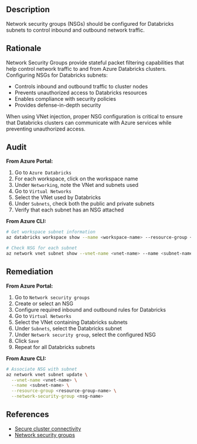 ## Description

Network security groups (NSGs) should be configured for Databricks subnets to control inbound and outbound network traffic.

## Rationale

Network Security Groups provide stateful packet filtering capabilities that help control network traffic to and from Azure Databricks clusters. Configuring NSGs for Databricks subnets:
- Controls inbound and outbound traffic to cluster nodes
- Prevents unauthorized access to Databricks resources
- Enables compliance with security policies
- Provides defense-in-depth security

When using VNet injection, proper NSG configuration is critical to ensure that Databricks clusters can communicate with Azure services while preventing unauthorized access.

## Audit

**From Azure Portal:**

1. Go to `Azure Databricks`
2. For each workspace, click on the workspace name
3. Under `Networking`, note the VNet and subnets used
4. Go to `Virtual Networks`
5. Select the VNet used by Databricks
6. Under `Subnets`, check both the public and private subnets
7. Verify that each subnet has an NSG attached

**From Azure CLI:**

```bash
# Get workspace subnet information
az databricks workspace show --name <workspace-name> --resource-group <resource-group-name>

# Check NSG for each subnet
az network vnet subnet show --vnet-name <vnet-name> --name <subnet-name> --resource-group <resource-group-name> --query "networkSecurityGroup"
```

## Remediation

**From Azure Portal:**

1. Go to `Network security groups`
2. Create or select an NSG
3. Configure required inbound and outbound rules for Databricks
4. Go to `Virtual Networks`
5. Select the VNet containing Databricks subnets
6. Under `Subnets`, select the Databricks subnet
7. Under `Network security group`, select the configured NSG
8. Click `Save`
9. Repeat for all Databricks subnets

**From Azure CLI:**

```bash
# Associate NSG with subnet
az network vnet subnet update \
  --vnet-name <vnet-name> \
  --name <subnet-name> \
  --resource-group <resource-group-name> \
  --network-security-group <nsg-name>
```

## References

- [Secure cluster connectivity](https://docs.microsoft.com/en-us/azure/databricks/security/network/secure-cluster-connectivity)
- [Network security groups](https://docs.microsoft.com/en-us/azure/virtual-network/network-security-groups-overview)

